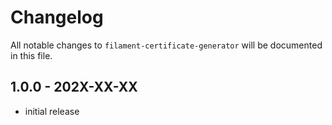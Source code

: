 # Changelog

All notable changes to `filament-certificate-generator` will be documented in this file.

## 1.0.0 - 202X-XX-XX

- initial release
